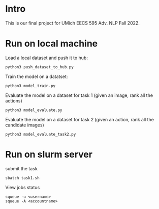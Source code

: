 # Intro

This is our final project for UMich EECS 595 Adv. NLP Fall 2022. 

# Run on local machine

Load a local dataset and push it to hub:
```
python3 push_dataset_to_hub.py
```
Train the model on a datatset:

```
python3 model_train.py
```

Evaluate the model on a dataset for task 1 (given an image, rank all the actions)
```
python3 model_evaluate.py
```


Evaluate the model on a dataset for task 2 (given an action, rank all the candidate images)
```
python3 model_evaluate_task2.py
```

# Run on slurm server
submit the task
```
sbatch task1.sh
```
View jobs status
```
squeue -u <username>
squeue -A <accountname>
```
